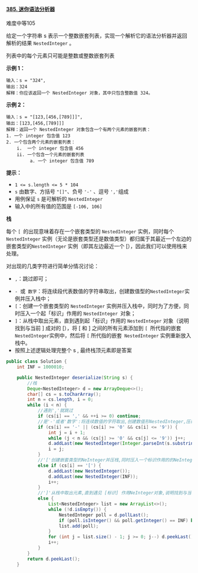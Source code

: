 #### [385. 迷你语法分析器](https://leetcode-cn.com/problems/mini-parser/)

难度中等105

给定一个字符串 s 表示一个整数嵌套列表，实现一个解析它的语法分析器并返回解析的结果 `NestedInteger` 。

列表中的每个元素只可能是整数或整数嵌套列表

**示例 1：**

```
输入：s = "324",
输出：324
解释：你应该返回一个 NestedInteger 对象，其中只包含整数值 324。
```

**示例 2：**

```
输入：s = "[123,[456,[789]]]",
输出：[123,[456,[789]]]
解释：返回一个 NestedInteger 对象包含一个有两个元素的嵌套列表：
1. 一个 integer 包含值 123
2. 一个包含两个元素的嵌套列表：
    i.  一个 integer 包含值 456
    ii. 一个包含一个元素的嵌套列表
         a. 一个 integer 包含值 789
```

**提示：**

- `1 <= s.length <= 5 * 104`
- `s` 由数字、方括号 `"[]"`、负号 `'-'` 、逗号 `','`组成
- 用例保证 `s` 是可解析的 `NestedInteger`
- 输入中的所有值的范围是 `[-106, 106]`

**栈**

每个 `[ `的出现意味着存在一个嵌套类型的 `NestedInteger` 实例，同时每个 `NestedInteger` 实例（无论是嵌套类型还是数值类型）都归属于其最近一个左边的嵌套类型的` NestedInteger `
实例（即其左边最近一个 [），因此我们可以使用栈来处理。

对出现的几类字符进行简单分情况讨论：

* `,`：跳过即可；

- `- `或` 数字`：将连续段代表数值的字符串取出，创建数值型的` NestedInteger `实例并压入栈中；
- `[`：创建一个嵌套类型的 `NestedInteger` 实例并压入栈中，同时为了方便，同时压入一个起「标识」作用的 `NestedInteger `对象；
- `]`：从栈中取出元素，直到遇到起「标识」作用的 `NestedInteger` 对象（说明找到与当前 ] 成对的 [），将 [ 和 ] 之间的所有元素添加到 `[ `所代指的嵌套` NestedInteger `实例中，然后将 `[`
  所代指的嵌套` NestedInteger` 实例重新放入栈中。
- 按照上述逻辑处理完整个 s , 最终栈顶元素即是答案

```java
public class Solution {
    int INF = 1000010;

    public NestedInteger deserialize(String s) {
        //栈
        Deque<NestedInteger> d = new ArrayDeque<>();
        char[] cs = s.toCharArray();
        int n = cs.length, i = 0;
        while (i < n) {
            //遇到','就跳过
            if (cs[i] == ',' && ++i >= 0) continue;
            //是'-'或者'数字':将连续数值的字符取出,创建数值形NestedInteger,压栈
            if (cs[i] == '-' || (cs[i] >= '0' && cs[i] <= '9')) {
                int j = i + 1;
                while (j < n && (cs[j] >= '0' && cs[j] <= '9')) j++;
                d.addLast(new NestedInteger(Integer.parseInt(s.substring(i, j))));
                i = j;
            }
            //'['创建嵌套类型的NeInteger并压栈,同时压入一个标识作用的的NeInteger对象
            else if (cs[i] == '[') {
                d.addLast(new NestedInteger());
                d.addLast(new NestedInteger(INF));
                i++;
            }
            //']'从栈中取出元素,直到遇见 [标识] 作用NeInteger对象,说明找到与当前匹配的'['
            else {
                List<NestedInteger> list = new ArrayList<>();
                while (!d.isEmpty()) {
                    NestedInteger poll = d.pollLast();
                    if (poll.isInteger() && poll.getInteger() == INF) break;
                    list.add(poll);
                }
                for (int j = list.size() - 1; j >= 0; j--) d.peekLast().add(list.get(j));
                i++;
            }
        }
        return d.peekLast();
    }
```

